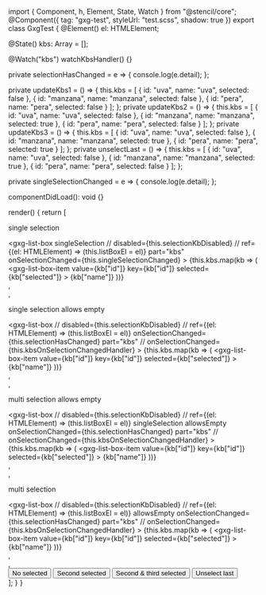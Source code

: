 import { Component, h, Element, State, Watch } from "@stencil/core";
@Component({
  tag: "gxg-test",
  styleUrl: "test.scss",
  shadow: true
})
export class GxgTest {
  @Element() el: HTMLElement;

  @State() kbs: Array<object> = [];

  @Watch("kbs")
  watchKbsHandler() {}

  private selectionHasChanged = e => {
    console.log(e.detail);
  };

  private updateKbs1 = () => {
    this.kbs = [
      {
        id: "uva",
        name: "uva",
        selected: false
      },
      {
        id: "manzana",
        name: "manzana",
        selected: false
      },
      {
        id: "pera",
        name: "pera",
        selected: false
      }
    ];
  };
  private updateKbs2 = () => {
    this.kbs = [
      {
        id: "uva",
        name: "uva",
        selected: false
      },
      {
        id: "manzana",
        name: "manzana",
        selected: true
      },
      {
        id: "pera",
        name: "pera",
        selected: false
      }
    ];
  };
  private updateKbs3 = () => {
    this.kbs = [
      {
        id: "uva",
        name: "uva",
        selected: false
      },
      {
        id: "manzana",
        name: "manzana",
        selected: true
      },
      {
        id: "pera",
        name: "pera",
        selected: true
      }
    ];
  };
  private unselectLast = () => {
    this.kbs = [
      {
        id: "uva",
        name: "uva",
        selected: false
      },
      {
        id: "manzana",
        name: "manzana",
        selected: true
      },
      {
        id: "pera",
        name: "pera",
        selected: false
      }
    ];
  };

  private singleSelectionChanged = e => {
    console.log(e.detail);
  };

  componentDidLoad(): void {}

  render() {
    return [
      <div>
        <p>single selection</p>
        <gxg-list-box
          singleSelection
          // disabled={this.selectionKbDisabled}
          // ref={(el: HTMLElement) => (this.listBoxEl = el)}
          part="kbs"
          onSelectionChanged={this.singleSelectionChanged}
        >
          {this.kbs.map(kb => (
            <gxg-list-box-item
              value={kb["id"]}
              key={kb["id"]}
              selected={kb["selected"]}
            >
              {kb["name"]}
            </gxg-list-box-item>
          ))}
        </gxg-list-box>
      </div>,
      <br />,
      <div>
        <p>single selection allows empty</p>
        <gxg-list-box
          // disabled={this.selectionKbDisabled}
          // ref={(el: HTMLElement) => (this.listBoxEl = el)}
          onSelectionChanged={this.selectionHasChanged}
          part="kbs"
          // onSelectionChanged={this.kbsOnSelectionChangedHandler}
        >
          {this.kbs.map(kb => (
            <gxg-list-box-item
              value={kb["id"]}
              key={kb["id"]}
              selected={kb["selected"]}
            >
              {kb["name"]}
            </gxg-list-box-item>
          ))}
        </gxg-list-box>
      </div>,
      <br />,
      <div>
        <p>multi selection allows empty</p>
        <gxg-list-box
          // disabled={this.selectionKbDisabled}
          // ref={(el: HTMLElement) => (this.listBoxEl = el)}
          singleSelection
          allowsEmpty
          onSelectionChanged={this.selectionHasChanged}
          part="kbs"
          // onSelectionChanged={this.kbsOnSelectionChangedHandler}
        >
          {this.kbs.map(kb => (
            <gxg-list-box-item
              value={kb["id"]}
              key={kb["id"]}
              selected={kb["selected"]}
            >
              {kb["name"]}
            </gxg-list-box-item>
          ))}
        </gxg-list-box>
      </div>,
      <br />,
      <div>
        <p>multi selection</p>
        <gxg-list-box
          // disabled={this.selectionKbDisabled}
          // ref={(el: HTMLElement) => (this.listBoxEl = el)}
          allowsEmpty
          onSelectionChanged={this.selectionHasChanged}
          part="kbs"
          // onSelectionChanged={this.kbsOnSelectionChangedHandler}
        >
          {this.kbs.map(kb => (
            <gxg-list-box-item
              value={kb["id"]}
              key={kb["id"]}
              selected={kb["selected"]}
            >
              {kb["name"]}
            </gxg-list-box-item>
          ))}
        </gxg-list-box>
      </div>,
      <br />,
      <div>
        <button onClick={this.updateKbs1}>No selected</button>
        <button onClick={this.updateKbs2}>Second selected</button>
        <button onClick={this.updateKbs3}>Second & third selected</button>
        <button onClick={this.unselectLast}>Unselect last</button>
      </div>
    ];
  }
}
